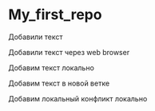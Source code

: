 ﻿# My_first_repo

Добавили текст

Добавили текст через web browser


Добавим текст локально

Добавим текст в новой ветке

Добавим локальный конфликт локально

